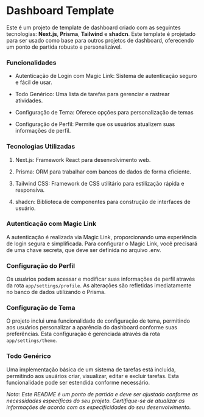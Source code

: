 # Dashboard Template

Este é um projeto de template de dashboard criado com as seguintes tecnologias: **Next.js**, **Prisma**, **Tailwind** e **shadcn**. Este template é projetado para ser usado como base para outros projetos de dashboard, oferecendo um ponto de partida robusto e personalizável.

### Funcionalidades

* Autenticação de Login com Magic Link: Sistema de autenticação seguro e fácil de usar.

* Todo Genérico: Uma lista de tarefas para gerenciar e rastrear atividades.

* Configuração de Tema: Oferece opções para personalização de temas

* Configuração de Perfil: Permite que os usuários atualizem suas informações de perfil.

### Tecnologias Utilizadas

1. Next.js: Framework React para desenvolvimento web.

2. Prisma: ORM para trabalhar com bancos de dados de forma eficiente.

3. Tailwind CSS: Framework de CSS utilitário para estilização rápida e responsiva.

4. shadcn: Biblioteca de componentes para construção de interfaces de usuário.

### Autenticação com Magic Link
A autenticação é realizada via Magic Link, proporcionando uma experiência de login segura e simplificada. Para configurar o Magic Link, você precisará de uma chave secreta, que deve ser definida no arquivo .env.

### Configuração do Perfil
Os usuários podem acessar e modificar suas informações de perfil através da rota `app/settings/profile`. As alterações são refletidas imediatamente no banco de dados utilizando o Prisma.

### Configuração de Tema
O projeto inclui uma funcionalidade de configuração de tema, permitindo aos usuários personalizar a aparência do dashboard conforme suas preferências. Esta configuração é gerenciada através da rota `app/settings/theme`.

### Todo Genérico
Uma implementação básica de um sistema de tarefas está incluída, permitindo aos usuários criar, visualizar, editar e excluir tarefas. Esta funcionalidade pode ser estendida conforme necessário.


_Nota: Este README é um ponto de partida e deve ser ajustado conforme as necessidades específicas do seu projeto. Certifique-se de atualizar as informações de acordo com as especificidades do seu desenvolvimento._